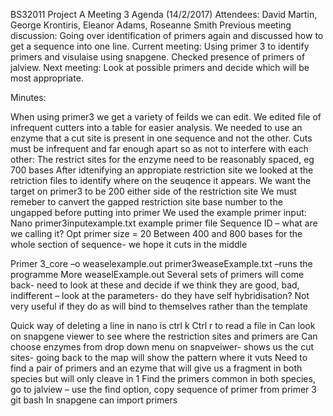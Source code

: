 BS32011 Project A Meeting 3 Agenda (14/2/2017)
Attendees: David Martin, George Krontiris, Eleanor Adams, Roseanne Smith
Previous meeting discussion: Going over identification of primers again and discussed how to get a sequence into one line.
Current meeting: Using primer 3 to identify primers and visulaise using snapgene. Checked presence of primers of jalview. 
Next meeting: Look at possible primers and decide which will be most appropriate.

Minutes:

When using primer3 we get a variety of feilds we can edit.
We edited file of infrequent cutters into a table for easier analysis. 
We needed to use an enzyme that a cut site is present in one sequence and not the other.
Cuts must be infrequent and far enough apart so as not to interfere with each other: The restrict sites for the enzyme need to be reasonably spaced, eg 700 bases
After idtenifying an appropiate restriction site we looked at the retriction files to identify where on the seuqence it appears.
We want the target on primer3 to be 200 either side of the restriction site
We must remeber to canvert the gapped restriction site base number to the ungapped before putting into primer
We used the example primer input:
Nano primer3inputexample.txt   example primer file
Sequence ID – what are we calling it?
Opt primer size = 20
Between 400 and 800 bases for the whole section of sequence- we hope it cuts in the middle

Primer 3_core –o weaselexample.out primer3weaseExample.txt  –runs the programme
More weaselExample.out 
Several sets of primers will come back- need to look at these and decide if we think they are good, bad, indifferent 
– look at the parameters- do they have self hybridisation? Not very useful if they do as will bind to themselves rather than the template

Quick way of deleting a line in nano is ctrl k
Ctrl r to read a file in 
Can look on snapgene viewer to see where the restriction sites and primers are
Can choose enzymes from drop down menu on snapveiwer- shows us the cut sites- going back to the map will show the pattern where it vuts
Need to find a pair of primers and an ezyme that will give us a fragment in both species but will only cleave in 1
Find the primers common in both species, go to jalview – use the find option, copy sequence of primer from primer 3 git bash
In snapgene can import primers




